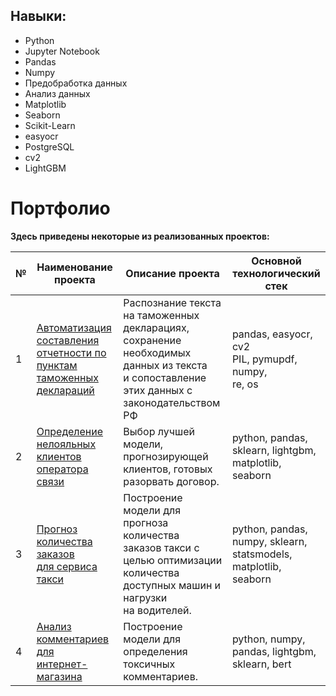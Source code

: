 

## Навыки:

- Python
- Jupyter Notebook
- Pandas
- Numpy
- Предобработка данных
- Анализ данных
- Matplotlib
- Seaborn
- Scikit-Learn
- easyocr
- PostgreSQL
- cv2
- LightGBM

# Портфолио

**Здесь приведены некоторые из реализованных проектов:**

|№|Наименование проекта|Описание проекта|Основной<br>технологический<br>стек|
|-|--------------------|----------------|--------------------|
|1|[Автоматизация составления<br>отчетности по пунктам<br>таможенных деклараций](https://github.com/Xellos-00/Portfolio/tree/main/Распознание_данных_деклараций)|Распознание текста на таможенных декларациях,<br> сохранение необходимых данных из текста<br> и сопоставление этих данных с законодательством РФ|pandas, easyocr, cv2<br>PIL, pymupdf, numpy,<br> re, os|
|2|[Определение нелояльных<br>клиентов оператора связи](https://github.com/Xellos-00/Portfolio/tree/main/Определение%20нелояльных%20клиентов)|Выбор лучшей модели, прогнозирующей<br> клиентов, готовых разорвать договор.|python, pandas,<br>sklearn, lightgbm,<br>matplotlib, seaborn|
|3|[Прогноз количества заказов<br>для сервиса такси](https://github.com/Xellos-00/Portfolio/tree/main/Прогноз%20количества%20заказов%20такси)|Построение модели для прогноза количества<br>заказов такси с целью оптимизации<br>количества доступных машин и нагрузки<br>на водителей.|python, pandas,<br>numpy, sklearn,<br> statsmodels, matplotlib,<br>seaborn|
|4|[Анализ комментариев для<br>интернет-магазина](https://github.com/Xellos-00/Portfolio/tree/main/Определение%20токсичных%20комментариев)|Построение модели для определения токсичных<br>комментариев.|python, numpy,<br>pandas, lightgbm,<br>sklearn, bert|


<!--
**Xellos-00/Xellos-00** is a ✨ _special_ ✨ repository because its `README.md` (this file) appears on your GitHub profile.
